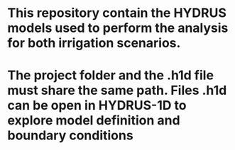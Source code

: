 # This repository contain the HYDRUS models used to perform the analysis for both irrigation scenarios. 
# The project folder and the .h1d file must share the same path. Files .h1d can be open in HYDRUS-1D to explore model definition and boundary conditions
